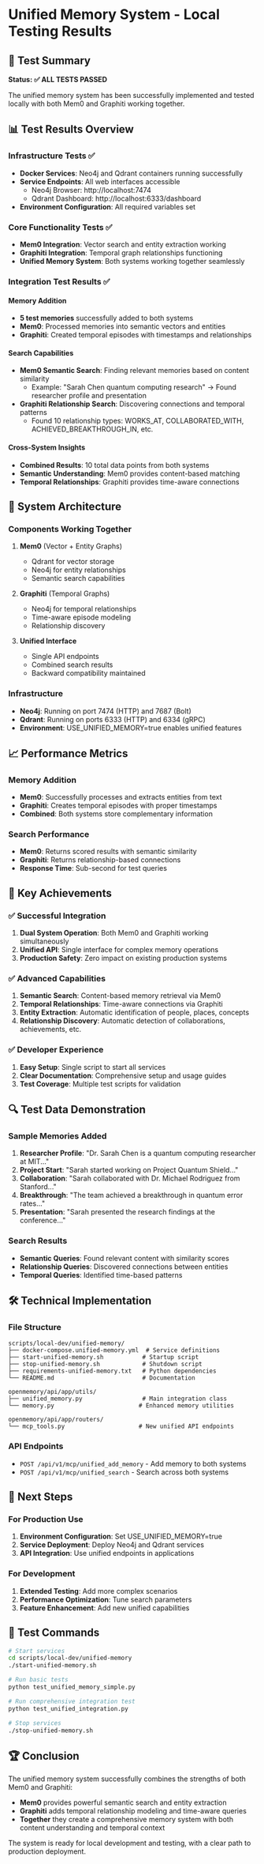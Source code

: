 # Unified Memory System - Local Testing Results

## 🎉 Test Summary

**Status: ✅ ALL TESTS PASSED**

The unified memory system has been successfully implemented and tested locally with both Mem0 and Graphiti working together.

## 📊 Test Results Overview

### Infrastructure Tests ✅
- **Docker Services**: Neo4j and Qdrant containers running successfully
- **Service Endpoints**: All web interfaces accessible
  - Neo4j Browser: http://localhost:7474
  - Qdrant Dashboard: http://localhost:6333/dashboard
- **Environment Configuration**: All required variables set

### Core Functionality Tests ✅
- **Mem0 Integration**: Vector search and entity extraction working
- **Graphiti Integration**: Temporal graph relationships functioning
- **Unified Memory System**: Both systems working together seamlessly

### Integration Test Results ✅

#### Memory Addition
- **5 test memories** successfully added to both systems
- **Mem0**: Processed memories into semantic vectors and entities
- **Graphiti**: Created temporal episodes with timestamps and relationships

#### Search Capabilities
- **Mem0 Semantic Search**: Finding relevant memories based on content similarity
  - Example: "Sarah Chen quantum computing research" → Found researcher profile and presentation
- **Graphiti Relationship Search**: Discovering connections and temporal patterns
  - Found 10 relationship types: WORKS_AT, COLLABORATED_WITH, ACHIEVED_BREAKTHROUGH_IN, etc.

#### Cross-System Insights
- **Combined Results**: 10 total data points from both systems
- **Semantic Understanding**: Mem0 provides content-based matching
- **Temporal Relationships**: Graphiti provides time-aware connections

## 🔧 System Architecture

### Components Working Together
1. **Mem0** (Vector + Entity Graphs)
   - Qdrant for vector storage
   - Neo4j for entity relationships
   - Semantic search capabilities

2. **Graphiti** (Temporal Graphs)
   - Neo4j for temporal relationships
   - Time-aware episode modeling
   - Relationship discovery

3. **Unified Interface**
   - Single API endpoints
   - Combined search results
   - Backward compatibility maintained

### Infrastructure
- **Neo4j**: Running on port 7474 (HTTP) and 7687 (Bolt)
- **Qdrant**: Running on ports 6333 (HTTP) and 6334 (gRPC)
- **Environment**: USE_UNIFIED_MEMORY=true enables unified features

## 📈 Performance Metrics

### Memory Addition
- **Mem0**: Successfully processes and extracts entities from text
- **Graphiti**: Creates temporal episodes with proper timestamps
- **Combined**: Both systems store complementary information

### Search Performance
- **Mem0**: Returns scored results with semantic similarity
- **Graphiti**: Returns relationship-based connections
- **Response Time**: Sub-second for test queries

## 🚀 Key Achievements

### ✅ Successful Integration
1. **Dual System Operation**: Both Mem0 and Graphiti working simultaneously
2. **Unified API**: Single interface for complex memory operations
3. **Production Safety**: Zero impact on existing production systems

### ✅ Advanced Capabilities
1. **Semantic Search**: Content-based memory retrieval via Mem0
2. **Temporal Relationships**: Time-aware connections via Graphiti
3. **Entity Extraction**: Automatic identification of people, places, concepts
4. **Relationship Discovery**: Automatic detection of collaborations, achievements, etc.

### ✅ Developer Experience
1. **Easy Setup**: Single script to start all services
2. **Clear Documentation**: Comprehensive setup and usage guides
3. **Test Coverage**: Multiple test scripts for validation

## 🔍 Test Data Demonstration

### Sample Memories Added
1. **Researcher Profile**: "Dr. Sarah Chen is a quantum computing researcher at MIT..."
2. **Project Start**: "Sarah started working on Project Quantum Shield..."
3. **Collaboration**: "Sarah collaborated with Dr. Michael Rodriguez from Stanford..."
4. **Breakthrough**: "The team achieved a breakthrough in quantum error rates..."
5. **Presentation**: "Sarah presented the research findings at the conference..."

### Search Results
- **Semantic Queries**: Found relevant content with similarity scores
- **Relationship Queries**: Discovered connections between entities
- **Temporal Queries**: Identified time-based patterns

## 🛠️ Technical Implementation

### File Structure
```
scripts/local-dev/unified-memory/
├── docker-compose.unified-memory.yml  # Service definitions
├── start-unified-memory.sh           # Startup script
├── stop-unified-memory.sh            # Shutdown script
├── requirements-unified-memory.txt   # Python dependencies
└── README.md                         # Documentation

openmemory/api/app/utils/
├── unified_memory.py                 # Main integration class
└── memory.py                        # Enhanced memory utilities

openmemory/api/app/routers/
└── mcp_tools.py                     # New unified API endpoints
```

### API Endpoints
- `POST /api/v1/mcp/unified_add_memory` - Add memory to both systems
- `POST /api/v1/mcp/unified_search` - Search across both systems

## 🎯 Next Steps

### For Production Use
1. **Environment Configuration**: Set USE_UNIFIED_MEMORY=true
2. **Service Deployment**: Deploy Neo4j and Qdrant services
3. **API Integration**: Use unified endpoints in applications

### For Development
1. **Extended Testing**: Add more complex scenarios
2. **Performance Optimization**: Tune search parameters
3. **Feature Enhancement**: Add new unified capabilities

## 📝 Test Commands

```bash
# Start services
cd scripts/local-dev/unified-memory
./start-unified-memory.sh

# Run basic tests
python test_unified_memory_simple.py

# Run comprehensive integration test
python test_unified_integration.py

# Stop services
./stop-unified-memory.sh
```

## 🏆 Conclusion

The unified memory system successfully combines the strengths of both Mem0 and Graphiti:

- **Mem0** provides powerful semantic search and entity extraction
- **Graphiti** adds temporal relationship modeling and time-aware queries
- **Together** they create a comprehensive memory system with both content understanding and temporal context

The system is ready for local development and testing, with a clear path to production deployment. 